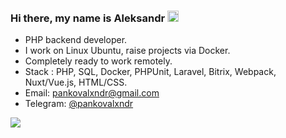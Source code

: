 ### Hi there, my name is Aleksandr <img src="https://user-images.githubusercontent.com/1303154/88677602-1635ba80-d120-11ea-84d8-d263ba5fc3c0.gif" width="18px" height="18px" alt="hi">

- PHP backend developer.
- I work on Linux Ubuntu, raise projects via Docker.
- Сompletely ready to work remotely.
- Stack : PHP, SQL, Docker, PHPUnit, Laravel, Bitrix, Webpack, Nuxt/Vue.js, HTML/CSS.
- Email: [pankovalxndr@gmail.com](mailto:pankovalxndr@gmail.com)
- Telegram: [@pankovalxndr](https://t.me/pankovalxndr)

<a href="https://github.com/anuraghazra/github-readme-stats">
  <img align="top" src="https://github-readme-stats-pankovalxndr.vercel.app/api?username=pankovalxndr&show_icons=true&theme=transparent" />
</a>




